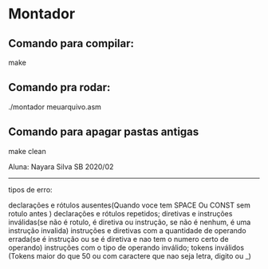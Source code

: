 # Montador

## Comando para compilar:
make

## Comando pra rodar:
./montador meuarquivo.asm

## Comando para apagar pastas antigas
make clean


Aluna: Nayara Silva
SB 2020/02


--------------------------------------------------------------------------
tipos de erro:

declarações e rótulos ausentes(Quando voce tem SPACE Ou CONST sem rotulo antes
)
declarações e rótulos repetidos;
diretivas e instruções inválidas(se não é rotulo, é diretiva ou instrução, se não é nenhum, é uma instrução invalida)
instruções e diretivas com a quantidade de operando errada(se é instrução ou se é diretiva e nao tem o numero certo de operando)
instruções com o tipo de operando inválido;
tokens inválidos (Tokens maior do que 50 ou com caractere que nao seja letra, digito ou _)